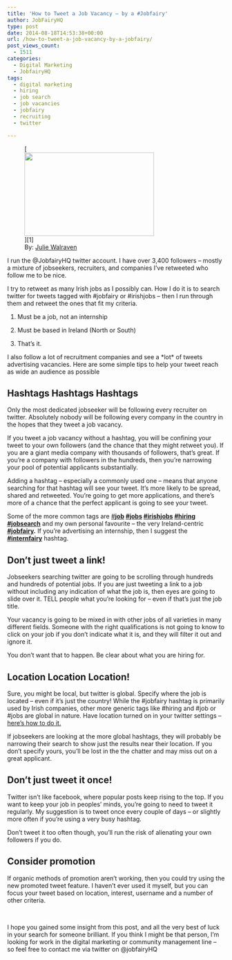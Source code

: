 ```yaml
---
title: 'How to Tweet a Job Vacancy – by a #Jobfairy'
author: JobFairyHQ
type: post
date: 2014-08-18T14:53:38+00:00
url: /how-to-tweet-a-job-vacancy-by-a-jobfairy/
post_views_count:
  - 1511
categories:
  - Digital Marketing
  - JobfairyHQ
tags:
  - digital marketing
  - hiring
  - job search
  - job vacancies
  - jobfairy
  - recruiting
  - twitter

---
```

<figure id="attachment_1760" aria-describedby="caption-attachment-1760" style="width: 300px" class="wp-caption alignright">[<img class="size-medium wp-image-1760 " src="/img/blog/2014/08/9224605544_1aa3021c96-300x193.jpg" alt="" width="300" height="193" srcset="/img/blog/2014/08/9224605544_1aa3021c96-300x193.jpg 300w, /img/blog/2014/08/9224605544_1aa3021c96.jpg 500w" sizes="(max-width: 300px) 100vw, 300px" />][1]<figcaption id="caption-attachment-1760" class="wp-caption-text">By: <a href="https://www.flickr.com/photos/juliewalraven/9224605544/" target="_blank">Julie Walraven</a></figcaption></figure> 

I run the @JobfairyHQ twitter account. I have over 3,400 followers &#8211; mostly a mixture of jobseekers, recruiters, and companies I&#8217;ve retweeted who follow me to be nice.
  
I try to retweet as many Irish jobs as I possibly can. How I do it is to search twitter for tweets tagged with #jobfairy or #irishjobs &#8211; then I run through them and retweet the ones that fit my criteria.
  
1) Must be a job, not an internship
  
2) Must be based in Ireland (North or South)
  
3) That&#8217;s it.

I also follow a lot of recruitment companies and see a \*lot\* of tweets advertising vacancies. Here are some simple tips to help your tweet reach as wide an audience as possible

## Hashtags Hashtags Hashtags

Only the most dedicated jobseeker will be following every recruiter on twitter. Absolutely nobody will be following every company in the country in the hopes that they tweet a job vacancy.

If you tweet a job vacancy without a hashtag, you will be confining your tweet to your own followers (and the chance that they might retweet you). If you are a giant media company with thousands of followers, that&#8217;s great. If you&#8217;re a company with followers in the hundreds, then you&#8217;re narrowing your pool of potential applicants substantially.

Adding a hashtag &#8211; especially a commonly used one &#8211; means that anyone searching for that hashtag will see your tweet. It&#8217;s more likely to be spread, shared and retweeted. You&#8217;re going to get more applications, and there&#8217;s more of a chance that the perfect applicant is going to see your tweet.

Some of the more common tags are <a href="https://twitter.com/search?f=realtime&q=%23job&src=typd" target="_blank">#</a>**<a href="https://twitter.com/search?f=realtime&q=%23job&src=typd" target="_blank">job</a> <a href="https://twitter.com/search?f=realtime&q=%23jobs&src=typd" target="_blank">#jobs</a> <a href="https://twitter.com/search?f=realtime&q=%23irishjobs&src=typd" target="_blank">#irishjobs</a> <a href="https://twitter.com/search?f=realtime&q=%23hiring&src=typd" target="_blank">#hiring</a> <a href="https://twitter.com/search?f=realtime&q=%23jobsearch&src=typd" target="_blank">#jobsearch</a>** and my own personal favourite &#8211; the very Ireland-centric **<a href="https://twitter.com/search?f=realtime&q=%23jobfairy&src=typd" target="_blank">#jobfairy</a>.** If you&#8217;re advertising an internship, then I suggest the **<a href="https://twitter.com/search?f=realtime&q=%23internfairy&src=typd" target="_blank">#internfairy</a>** hashtag.

## Don&#8217;t just tweet a link!

Jobseekers searching twitter are going to be scrolling through hundreds and hundreds of potential jobs. If you are just tweeting a link to a job without including any indication of what the job is, then eyes are going to slide over it. TELL people what you&#8217;re looking for &#8211; even if that&#8217;s just the job title.

Your vacancy is going to be mixed in with other jobs of all varieties in many different fields. Someone with the right qualifications is not going to know to click on your job if you don&#8217;t indicate what it is, and they will filter it out and ignore it.

You don&#8217;t want that to happen. Be clear about what you are hiring for.

## Location Location Location!

Sure, you might be local, but twitter is global. Specify where the job is located &#8211; even if it&#8217;s just the country! While the #jobfairy hashtag is primarily used by Irish companies, other more generic tags like #hiring and #job or #jobs are global in nature. Have location turned on in your twitter settings &#8211; <a href="https://support.twitter.com/articles/122236-adding-your-location-to-a-tweet" target="_blank">here&#8217;s how to do it.</a>

If jobseekers are looking at the more global hashtags, they will probably be narrowing their search to show just the results near their location. If you don&#8217;t specify yours, you&#8217;ll be lost in the the chatter and may miss out on a great applicant.

## Don&#8217;t just tweet it once!

Twitter isn&#8217;t like facebook, where popular posts keep rising to the top. If you want to keep your job in peoples&#8217; minds, you&#8217;re going to need to tweet it regularly. My suggestion is to tweet once every couple of days &#8211; or slightly more often if you&#8217;re using a very busy hashtag.

Don&#8217;t tweet it too often though, you&#8217;ll run the risk of alienating your own followers if you do.

## Consider promotion

If organic methods of promotion aren&#8217;t working, then you could try using the new promoted tweet feature. I haven&#8217;t ever used it myself, but you can focus your tweet based on location, interest, username and a number of other criteria.

&nbsp;

I hope you gained some insight from this post, and all the very best of luck in your search for someone brilliant. If you think I might be that person, I&#8217;m looking for work in the digital marketing or community management line &#8211; so feel free to contact me via twitter on @jobfairyHQ

&nbsp;

 [1]: /img/blog/2014/08/9224605544_1aa3021c96.jpg
